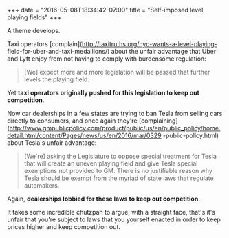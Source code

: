 ﻿+++
date = "2016-05-08T18:34:42-07:00"
title = "Self-imposed level playing fields"
+++



A theme develops.

Taxi operators [complain](http://taxitruths.org/nyc-wants-a-level-playing-
field-for-uber-and-taxi-medallions/) about the unfair advantage that Uber and
Lyft enjoy from not having to comply with burdensome regulation:

> [We] expect more and more legislation will be passed that further levels the
playing field.

Yet **taxi operators originally pushed for this legislation to keep out
competition**.

Now car dealerships in a few states are trying to ban Tesla from selling cars
directly to consumers, and once again they're
[complaining](http://www.gmpublicpolicy.com/product/public/us/en/public_policy/home.detail.html/content/Pages/news/us/en/2016/mar/0329
-public-policy.html) about Tesla's unfair advantage:

> [We're] asking the Legislature to oppose special treatment for Tesla that
will create an uneven playing field and give Tesla special exemptions not
provided to GM. There is no justifiable reason why Tesla should be exempt from
the myriad of state laws that regulate automakers.

Again, **dealerships lobbied for these laws to keep out competition**.

It takes some incredible chutzpah to argue, with a straight face, that's it's
unfair that you're subject to laws that you yourself enacted in order to keep
prices higher and keep competition out.

